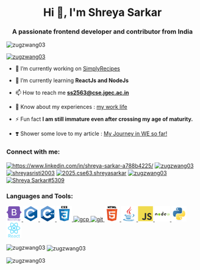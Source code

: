 <h1 align="center">Hi 👋, I'm Shreya Sarkar</h1>
<h3 align="center">A passionate frontend developer and contributor from India</h3>

<p align="left"> <img src="https://komarev.com/ghpvc/?username=zugzwang03&label=Profile%20views&color=0e75b6&style=flat" alt="zugzwang03" /> </p>

<p align="left"> <a href="https://github.com/ryo-ma/github-profile-trophy"><img src="https://github-profile-trophy.vercel.app/?username=zugzwang03" alt="zugzwang03" /></a> </p>

- 🔭 I’m currently working on [SimplyRecipes](https://zugzwang03.github.io/SimplyRecipes/)

- 🌱 I’m currently learning **ReactJs and NodeJs**

- 📫 How to reach me **ss2563@cse.jgec.ac.in**

- 📄 Know about my experiences : [my work life](https://drive.google.com/file/d/1Y7YR-Ezq06NnNYGh86s7LYljWcTQFjyW/view?usp=sharing&usp=embed_facebook)

- ⚡ Fun fact **I am still immature even after crossing my age of maturity.**

- ❣️ Shower some love to my article : [My Journey in WE so far!](https://medium.com/@shreyasristi2003/the-journey-in-we-so-far-61db18926a0d) 

<h3 align="left">Connect with me:</h3>
<p align="left">
<a href="https://linkedin.com/in/https://www.linkedin.com/in/shreya-sarkar-a788b4225/" target="blank"><img align="center" src="https://raw.githubusercontent.com/rahuldkjain/github-profile-readme-generator/master/src/images/icons/Social/linked-in-alt.svg" alt="https://www.linkedin.com/in/shreya-sarkar-a788b4225/" height="30" width="40" /></a>
<a href="https://www.codechef.com/users/zugzwang03" target="blank"><img align="center" src="https://cdn.jsdelivr.net/npm/simple-icons@3.1.0/icons/codechef.svg" alt="zugzwang03" height="30" width="40" /></a>
<a href="https://www.hackerrank.com/shreyasristi2003" target="blank"><img align="center" src="https://raw.githubusercontent.com/rahuldkjain/github-profile-readme-generator/master/src/images/icons/Social/hackerrank.svg" alt="shreyasristi2003" height="30" width="40" /></a>
<a href="https://codeforces.com/profile/2025.cse63.shreyasarkar" target="blank"><img align="center" src="https://raw.githubusercontent.com/rahuldkjain/github-profile-readme-generator/master/src/images/icons/Social/codeforces.svg" alt="2025.cse63.shreyasarkar" height="30" width="40" /></a>
<a href="https://www.leetcode.com/zugzwang03" target="blank"><img align="center" src="https://raw.githubusercontent.com/rahuldkjain/github-profile-readme-generator/master/src/images/icons/Social/leet-code.svg" alt="zugzwang03" height="30" width="40" /></a>
<a href="https://discord.gg/Shreya Sarkar#5309" target="blank"><img align="center" src="https://raw.githubusercontent.com/rahuldkjain/github-profile-readme-generator/master/src/images/icons/Social/discord.svg" alt="Shreya Sarkar#5309" height="30" width="40" /></a>
</p>

<h3 align="left">Languages and Tools:</h3>
<p align="left"> <a href="https://getbootstrap.com" target="_blank" rel="noreferrer"> <img src="https://raw.githubusercontent.com/devicons/devicon/master/icons/bootstrap/bootstrap-plain-wordmark.svg" alt="bootstrap" width="40" height="40"/> </a> <a href="https://www.cprogramming.com/" target="_blank" rel="noreferrer"> <img src="https://raw.githubusercontent.com/devicons/devicon/master/icons/c/c-original.svg" alt="c" width="40" height="40"/> </a> <a href="https://www.w3schools.com/cpp/" target="_blank" rel="noreferrer"> <img src="https://raw.githubusercontent.com/devicons/devicon/master/icons/cplusplus/cplusplus-original.svg" alt="cplusplus" width="40" height="40"/> </a> <a href="https://www.w3schools.com/css/" target="_blank" rel="noreferrer"> <img src="https://raw.githubusercontent.com/devicons/devicon/master/icons/css3/css3-original-wordmark.svg" alt="css3" width="40" height="40"/> </a> <a href="https://cloud.google.com" target="_blank" rel="noreferrer"> <img src="https://www.vectorlogo.zone/logos/google_cloud/google_cloud-icon.svg" alt="gcp" width="40" height="40"/> </a> <a href="https://git-scm.com/" target="_blank" rel="noreferrer"> <img src="https://www.vectorlogo.zone/logos/git-scm/git-scm-icon.svg" alt="git" width="40" height="40"/> </a> <a href="https://www.w3.org/html/" target="_blank" rel="noreferrer"> <img src="https://raw.githubusercontent.com/devicons/devicon/master/icons/html5/html5-original-wordmark.svg" alt="html5" width="40" height="40"/> </a> <a href="https://www.java.com" target="_blank" rel="noreferrer"> <img src="https://raw.githubusercontent.com/devicons/devicon/master/icons/java/java-original.svg" alt="java" width="40" height="40"/> </a> <a href="https://developer.mozilla.org/en-US/docs/Web/JavaScript" target="_blank" rel="noreferrer"> <img src="https://raw.githubusercontent.com/devicons/devicon/master/icons/javascript/javascript-original.svg" alt="javascript" width="40" height="40"/> </a> <a href="https://nodejs.org" target="_blank" rel="noreferrer"> <img src="https://raw.githubusercontent.com/devicons/devicon/master/icons/nodejs/nodejs-original-wordmark.svg" alt="nodejs" width="40" height="40"/> </a> <a href="https://www.python.org" target="_blank" rel="noreferrer"> <img src="https://raw.githubusercontent.com/devicons/devicon/master/icons/python/python-original.svg" alt="python" width="40" height="40"/> </a> <a href="https://reactjs.org/" target="_blank" rel="noreferrer"> <img src="https://raw.githubusercontent.com/devicons/devicon/master/icons/react/react-original-wordmark.svg" alt="react" width="40" height="40"/> </a> </p>

<p><img align="left" src="https://github-readme-stats.vercel.app/api/top-langs?username=zugzwang03&show_icons=true&locale=en&layout=compact" alt="zugzwang03" /></p>

<p>&nbsp;<img align="center" src="https://github-readme-stats.vercel.app/api?username=zugzwang03&show_icons=true&locale=en" alt="zugzwang03" /></p>

<p><img align="center" src="https://github-readme-streak-stats.herokuapp.com/?user=zugzwang03&" alt="zugzwang03" /></p>
